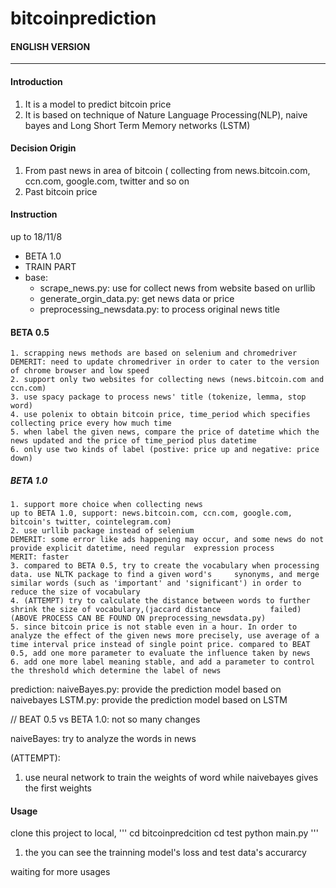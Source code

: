 # bitcoinprediction

#### ENGLISH VERSION
-----
#### Introduction
1. It is a model to predict bitcoin price
2. It is based on technique of Nature Language Processing(NLP), naive bayes and Long Short Term Memory networks (LSTM)

#### Decision Origin
1. From past news in area of bitcoin ( collecting from news.bitcoin.com, ccn.com, google.com, twitter and so on
2. Past bitcoin price

#### Instruction
up to 18/11/8
+ BETA 1.0
+ TRAIN PART
+ base:
  - scrape_news.py: use for collect news from website based on urllib
  - generate_orgin_data.py: get news data or price
  - preprocessing_newsdata.py: to process original news title

#### BETA 0.5
    1. scrapping news methods are based on selenium and chromedriver
    DEMERIT: need to update chromedriver in order to cater to the version of chrome browser and low speed
    2. support only two websites for collecting news (news.bitcoin.com and ccn.com)
    3. use spacy package to process news' title (tokenize, lemma, stop word)
    4. use polenix to obtain bitcoin price, time_period which specifies collecting price every how much time
    5. when label the given news, compare the price of datetime which the news updated and the price of time_period plus datetime
    6. only use two kinds of label (postive: price up and negative: price down)
    
##### BETA 1.0
    1. support more choice when collecting news
    up to BETA 1.0, support: news.bitcoin.com, ccn.com, google.com, bitcoin's twitter, cointelegram.com)
    2. use urllib package instead of selenium
    DEMERIT: some error like ads happening may occur, and some news do not provide explicit datetime, need regular  expression process
    MERIT: faster
    3. compared to BETA 0.5, try to create the vocabulary when processing data. use NLTK package to find a given word's     synonyms, and merge similar words (such as 'important' and 'significant') in order to reduce the size of vocabulary
    4. (ATTEMPT) try to calculate the distance between words to further shrink the size of vocabulary,(jaccard distance           failed)
    (ABOVE PROCESS CAN BE FOUND ON preprocessing_newsdata.py)
    5. since bitcoin price is not stable even in a hour. In order to analyze the effect of the given news more precisely, use average of a time interval price instead of single point price. compared to BEAT 0.5, add one more parameter to evaluate the influence taken by news
    6. add one more label meaning stable, and add a parameter to control the threshold which determine the label of news
    
prediction:
  naiveBayes.py: provide the prediction model based on naivebayes
  LSTM.py: provide the prediction model based on LSTM
  
  // BEAT 0.5 vs BETA 1.0:
   not so many changes
   
   naiveBayes: try to analyze the words in news
   
   (ATTEMPT):
   1. use neural network to train the weights of word while naivebayes gives the first weights
   
 
 #### Usage
clone this project to local,
'''
cd bitcoinpredcition
cd test
python main.py
'''
1. the you can see the trainning model's loss and test data's accurarcy

waiting for more usages
 
  
